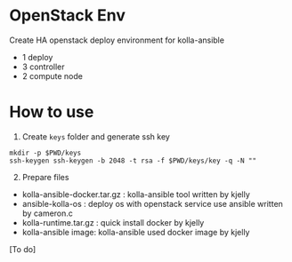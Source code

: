 # OpenStack Env
Create HA openstack deploy environment for kolla-ansible
* 1 deploy
* 3 controller
* 2 compute node

# How to use
1. Create `keys` folder and generate ssh key
```
mkdir -p $PWD/keys
ssh-keygen ssh-keygen -b 2048 -t rsa -f $PWD/keys/key -q -N ""
```
2. Prepare files 
* kolla-ansible-docker.tar.gz : kolla-ansible tool written by kjelly
* ansible-kolla-os : deploy os with openstack service use ansible written by cameron.c
* kolla-runtime.tar.gz : quick install docker by kjelly
* kolla-ansible image: kolla-ansible used docker image by kjelly

[To do]
